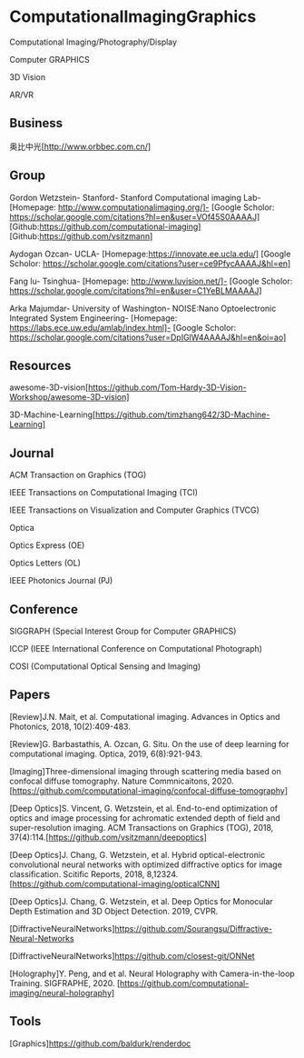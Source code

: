 # ComputationalImagingGraphics

Computational Imaging/Photography/Display

Computer GRAPHICS

3D Vision

AR/VR

## Business

奥比中光[http://www.orbbec.com.cn/]

## Group

Gordon Wetzstein-
Stanford-
Stanford Computational imaging Lab-
[Homepage: http://www.computationalimaging.org/]-
[Google Scholor: https://scholar.google.com/citations?hl=en&user=VOf45S0AAAAJ]
[Github:https://github.com/computational-imaging]
[Github:https://github.com/vsitzmann]

Aydogan Ozcan-
UCLA-
[Homepage:https://innovate.ee.ucla.edu/]
[Google Scholor: https://scholar.google.com/citations?user=ce9PfycAAAAJ&hl=en]

Fang lu-
Tsinghua-
[Homepage: http://www.luvision.net/]-
[Google Scholor: https://scholar.google.com/citations?hl=en&user=C1YeBLMAAAAJ]

Arka Majumdar-
University of Washington-
NOISE:Nano Optoelectronic Integrated System Engineering-
[Homepage: https://labs.ece.uw.edu/amlab/index.html]-
[Google Scholor: https://scholar.google.com/citations?user=DpIGlW4AAAAJ&hl=en&oi=ao]

## Resources

awesome-3D-vision[https://github.com/Tom-Hardy-3D-Vision-Workshop/awesome-3D-vision]

3D-Machine-Learning[https://github.com/timzhang642/3D-Machine-Learning]

## Journal

ACM Transaction on Graphics (TOG)

IEEE Transactions on Computational Imaging (TCI)

IEEE Transactions on Visualization and Computer Graphics (TVCG)

Optica

Optics Express (OE)

Optics Letters (OL)

IEEE Photonics Journal (PJ)

## Conference

SIGGRAPH (Special Interest Group for Computer GRAPHICS)

ICCP (IEEE International Conference on Computational Photograph)

COSI (Computational Optical Sensing and Imaging)

## Papers

[Review]J.N. Mait, et al. Computational imaging. Advances in Optics and Photonics, 2018, 10(2):409-483.

[Review]G. Barbastathis, A. Ozcan, G. Situ. On the use of deep learning for computational imaging. Optica, 
2019, 6(8):921-943.

[Imaging]Three-dimensional imaging through scattering media based on confocal diffuse tomography. Nature Commnicaitons, 2020.
[https://github.com/computational-imaging/confocal-diffuse-tomography]

[Deep Optics]S. Vincent, G. Wetzstein, et al. End-to-end optimization of optics and image processing for 
achromatic extended depth of field and super-resolution imaging. ACM Transactions on Graphics (TOG), 
2018, 37(4):114.[https://github.com/vsitzmann/deepoptics]

[Deep Optics]J. Chang, G. Wetzstein, et al. Hybrid optical-electronic convolutional neural networks with
optimized diffractive optics for image classification. Scitific Reports, 2018, 8,12324. 
[https://github.com/computational-imaging/opticalCNN]

[Deep Optics]J. Chang, G. Wetzstein, et al. Deep Optics for Monocular Depth Estimation and 3D Object Detection. 2019, CVPR.

[DiffractiveNeuralNetworks]https://github.com/Sourangsu/Diffractive-Neural-Networks

[DiffractiveNeuralNetworks]https://github.com/closest-git/ONNet

[Holography]Y. Peng, and et al. Neural Holography with Camera-in-the-loop Training. SIGFRAPHE, 2020.
[https://github.com/computational-imaging/neural-holography]

## Tools

[Graphics]https://github.com/baldurk/renderdoc



